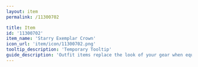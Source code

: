 ```yaml
---
layout: item
permalink: /11300702

title: Item
id: '11300702'
item_name: 'Starry Exemplar Crown'
icon_url: 'item/icon/11300702.png'
tooltip_description: 'Temporary Tooltip'
guide_description: 'Outfit items replace the look of your gear when equipped.'
---
```

